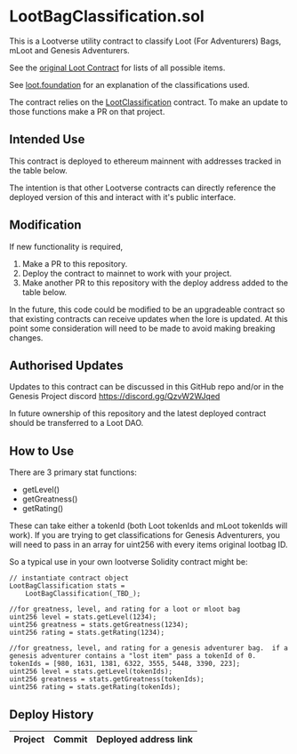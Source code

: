 # LootBagClassification.sol

This is a Lootverse utility contract to classify Loot (For Adventurers) Bags, mLoot and Genesis Adventurers.

See the [original Loot Contract](https://etherscan.io/address/0xff9c1b15b16263c61d017ee9f65c50e4ae0113d7) for lists of all possible items.

See [loot.foundation](https://loot.foundation/) for an explanation of the classifications used.

The contract relies on the [LootClassification](https://github.com/playmint/loot-classification) contract. To make an update to those functions make a PR on that project.


## Intended Use

This contract is deployed to ethereum mainnent with addresses tracked in the table below.

The intention is that other Lootverse contracts can directly reference the deployed version of this and interact with it's public interface.

## Modification

If new functionality is required,

1. Make a PR to this repository.
2. Deploy the contract to mainnet to work with your project.
3. Make another PR to this repository with the deploy address added to the table below.

In the future, this code could be modified to be an upgradeable contract so that existing contracts can receive updates when the lore is updated. At this point some consideration will need to be made to avoid making breaking changes.

## Authorised Updates

Updates to this contract can be discussed in this GitHub repo and/or in the Genesis Project discord https://discord.gg/QzvW2WJqed

In future ownership of this repository and the latest deployed contract should be transferred to a Loot DAO.


## How to Use

There are 3 primary stat functions:
- getLevel()
- getGreatness()
- getRating()

These can take either a tokenId (both Loot tokenIds and mLoot tokenIds will work).  If you are trying to get classifications for Genesis Adventurers, you will need to pass in an array for uint256 with every items original lootbag ID.

So a typical use in your own lootverse Solidity contract might be:
```
// instantiate contract object
LootBagClassification stats = 
    LootBagClassification(_TBD_);
  
//for greatness, level, and rating for a loot or mloot bag
uint256 level = stats.getLevel(1234);
uint256 greatness = stats.getGreatness(1234);
uint256 rating = stats.getRating(1234);

//for greatness, level, and rating for a genesis adventurer bag.  if a genesis adventurer contains a "lost item" pass a tokenId of 0.
tokenIds = [980, 1631, 1381, 6322, 3555, 5448, 3390, 223];
uint256 level = stats.getLevel(tokenIds);
uint256 greatness = stats.getGreatness(tokenIds);
uint256 rating = stats.getRating(tokenIds);
```

## Deploy History

| Project | Commit | Deployed address link |
|---------|---------------------|-----------------------|

